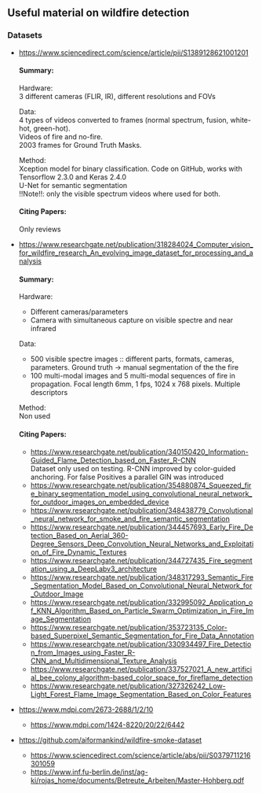 ## Useful material on wildfire detection

### Datasets
* https://www.sciencedirect.com/science/article/pii/S1389128621001201
  
  #### Summary: 
  Hardware: \
  3 different cameras (FLIR, IR), different resolutions and FOVs 
  
  Data: \
  4 types of videos converted to frames (normal spectrum, fusion, white-hot, green-hot). \
  Videos of fire and no-fire. \
  2003 frames for Ground Truth Masks. 
  
  Method: \
  Xception model for binary classification. Code on GitHub, works with Tensorflow 2.3.0 and Keras 2.4.0 \
  U-Net for semantic segmentation \
  !!Note!!: only the visible spectrum videos where used for both.
  
  
  #### Citing Papers:
  Only reviews
* https://www.researchgate.net/publication/318284024_Computer_vision_for_wildfire_research_An_evolving_image_dataset_for_processing_and_analysis

  #### Summary:
  Hardware: 
  * Different cameras/parameters
  * Camera with simultaneous capture on visible spectre and near infrared

  Data: 
  * 500 visible spectre images :: different parts, formats, cameras, parameters. Ground truth -> manual segmentation of the the fire
  * 100 multi-modal images and 5 multi-modal sequences of fire in propagation. Focal length 6mm, 1 fps, 1024 x 768 pixels.
  Multiple descriptors
  
  Method: \
  Non used
  
  #### Citing Papers:
  * https://www.researchgate.net/publication/340150420_Information-Guided_Flame_Detection_based_on_Faster_R-CNN \
    Dataset only used on testing. R-CNN improved by color-guided anchoring. For false Positives a parallel GIN was introduced
  * https://www.researchgate.net/publication/354880874_Squeezed_fire_binary_segmentation_model_using_convolutional_neural_network_for_outdoor_images_on_embedded_device
  * https://www.researchgate.net/publication/348438779_Convolutional_neural_network_for_smoke_and_fire_semantic_segmentation
  * https://www.researchgate.net/publication/344457693_Early_Fire_Detection_Based_on_Aerial_360-Degree_Sensors_Deep_Convolution_Neural_Networks_and_Exploitation_of_Fire_Dynamic_Textures
  * https://www.researchgate.net/publication/344727435_Fire_segmentation_using_a_DeepLabv3_architecture
  * https://www.researchgate.net/publication/348317293_Semantic_Fire_Segmentation_Model_Based_on_Convolutional_Neural_Network_for_Outdoor_Image
  * https://www.researchgate.net/publication/332995092_Application_of_KNN_Algorithm_Based_on_Particle_Swarm_Optimization_in_Fire_Image_Segmentation
  * https://www.researchgate.net/publication/353723135_Color-based_Superpixel_Semantic_Segmentation_for_Fire_Data_Annotation
  * https://www.researchgate.net/publication/330934497_Fire_Detection_from_Images_using_Faster_R-CNN_and_Multidimensional_Texture_Analysis
  * https://www.researchgate.net/publication/337527021_A_new_artificial_bee_colony_algorithm-based_color_space_for_fireflame_detection
  * https://www.researchgate.net/publication/327326242_Low-Light_Forest_Flame_Image_Segmentation_Based_on_Color_Features
* https://www.mdpi.com/2673-2688/1/2/10
  * https://www.mdpi.com/1424-8220/20/22/6442
* https://github.com/aiformankind/wildfire-smoke-dataset
  * https://www.sciencedirect.com/science/article/abs/pii/S0379711216301059
  * https://www.inf.fu-berlin.de/inst/ag-ki/rojas_home/documents/Betreute_Arbeiten/Master-Hohberg.pdf

